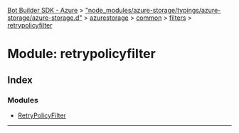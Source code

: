 [Bot Builder SDK - Azure](../README.md) > ["node_modules/azure-storage/typings/azure-storage/azure-storage.d"](../modules/_node_modules_azure_storage_typings_azure_storage_azure_storage_d_.md) > [azurestorage](../modules/_node_modules_azure_storage_typings_azure_storage_azure_storage_d_.azurestorage.md) > [common](../modules/_node_modules_azure_storage_typings_azure_storage_azure_storage_d_.azurestorage.common.md) > [filters](../modules/_node_modules_azure_storage_typings_azure_storage_azure_storage_d_.azurestorage.common.filters.md) > [retrypolicyfilter](../modules/_node_modules_azure_storage_typings_azure_storage_azure_storage_d_.azurestorage.common.filters.retrypolicyfilter.md)



# Module: retrypolicyfilter

## Index

### Modules

* [RetryPolicyFilter](_node_modules_azure_storage_typings_azure_storage_azure_storage_d_.azurestorage.common.filters.retrypolicyfilter.retrypolicyfilter.md)



---
